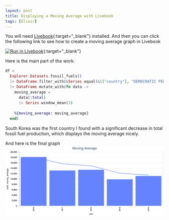 ```yaml
---
layout: post
title: Displaying a Moving Average with Livebook
tags: [Elixir]
---
```


You will need [Livebook](https://livebook.dev/){:target="_blank"} installed. And then you can click the following link to see how to create a moving average graph in Livebook

[![Run in Livebook](https://livebook.dev/badge/v1/blue.svg)](https://livebook.dev/run?url=https%3A%2F%2Fdewetblomerus.com%2Fassets%2Flivebooks%2Fmoving-average.livemd){:target="_blank"}

Here is the main part of the work:

```elixir
df =
  Explorer.Datasets.fossil_fuels()
  |> DataFrame.filter_with(&Series.equal(&1["country"], "DEMOCRATIC PEOPLE S REPUBLIC OF KOREA"))
  |> DataFrame.mutate_with(fn data ->
    moving_average =
      data[:total]
      |> Series.window_mean(3)

    %{moving_average: moving_average}
  end)
```

South Korea was the first country I found with a significant decrease in total fossil fuel production, which displays the moving average nicely.

And here is the final graph
![image tooltip here](/assets/images/moving-average-livebook.png)
